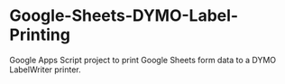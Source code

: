 # Google-Sheets-DYMO-Label-Printing
Google Apps Script project to print Google Sheets form data to a DYMO LabelWriter printer.
